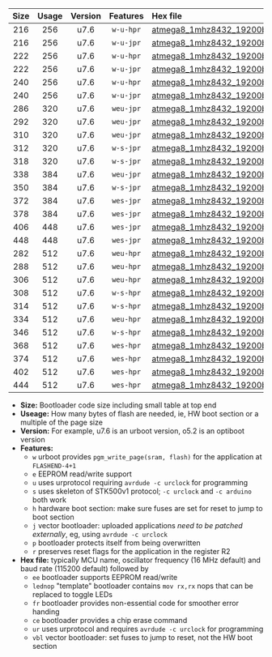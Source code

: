 |Size|Usage|Version|Features|Hex file|
|:-:|:-:|:-:|:-:|:--|
|216|256|u7.6|`w-u-hpr`|[atmega8_1mhz8432_19200bps_ur.hex](https://raw.githubusercontent.com/stefanrueger/urboot/main//atmega8_1mhz8432_19200bps_ur.hex)|
|216|256|u7.6|`w-u-jpr`|[atmega8_1mhz8432_19200bps_ur_vbl.hex](https://raw.githubusercontent.com/stefanrueger/urboot/main//atmega8_1mhz8432_19200bps_ur_vbl.hex)|
|222|256|u7.6|`w-u-hpr`|[atmega8_1mhz8432_19200bps_lednop_ur.hex](https://raw.githubusercontent.com/stefanrueger/urboot/main//atmega8_1mhz8432_19200bps_lednop_ur.hex)|
|222|256|u7.6|`w-u-jpr`|[atmega8_1mhz8432_19200bps_lednop_ur_vbl.hex](https://raw.githubusercontent.com/stefanrueger/urboot/main//atmega8_1mhz8432_19200bps_lednop_ur_vbl.hex)|
|240|256|u7.6|`w-u-hpr`|[atmega8_1mhz8432_19200bps_lednop_fr_ur.hex](https://raw.githubusercontent.com/stefanrueger/urboot/main//atmega8_1mhz8432_19200bps_lednop_fr_ur.hex)|
|240|256|u7.6|`w-u-jpr`|[atmega8_1mhz8432_19200bps_lednop_fr_ur_vbl.hex](https://raw.githubusercontent.com/stefanrueger/urboot/main//atmega8_1mhz8432_19200bps_lednop_fr_ur_vbl.hex)|
|286|320|u7.6|`weu-jpr`|[atmega8_1mhz8432_19200bps_ee_ur_vbl.hex](https://raw.githubusercontent.com/stefanrueger/urboot/main//atmega8_1mhz8432_19200bps_ee_ur_vbl.hex)|
|292|320|u7.6|`weu-jpr`|[atmega8_1mhz8432_19200bps_ee_lednop_ur_vbl.hex](https://raw.githubusercontent.com/stefanrueger/urboot/main//atmega8_1mhz8432_19200bps_ee_lednop_ur_vbl.hex)|
|310|320|u7.6|`weu-jpr`|[atmega8_1mhz8432_19200bps_ee_lednop_fr_ur_vbl.hex](https://raw.githubusercontent.com/stefanrueger/urboot/main//atmega8_1mhz8432_19200bps_ee_lednop_fr_ur_vbl.hex)|
|312|320|u7.6|`w-s-jpr`|[atmega8_1mhz8432_19200bps_vbl.hex](https://raw.githubusercontent.com/stefanrueger/urboot/main//atmega8_1mhz8432_19200bps_vbl.hex)|
|318|320|u7.6|`w-s-jpr`|[atmega8_1mhz8432_19200bps_lednop_vbl.hex](https://raw.githubusercontent.com/stefanrueger/urboot/main//atmega8_1mhz8432_19200bps_lednop_vbl.hex)|
|338|384|u7.6|`weu-jpr`|[atmega8_1mhz8432_19200bps_ee_lednop_fr_ce_ur_vbl.hex](https://raw.githubusercontent.com/stefanrueger/urboot/main//atmega8_1mhz8432_19200bps_ee_lednop_fr_ce_ur_vbl.hex)|
|350|384|u7.6|`w-s-jpr`|[atmega8_1mhz8432_19200bps_lednop_fr_vbl.hex](https://raw.githubusercontent.com/stefanrueger/urboot/main//atmega8_1mhz8432_19200bps_lednop_fr_vbl.hex)|
|372|384|u7.6|`wes-jpr`|[atmega8_1mhz8432_19200bps_ee_vbl.hex](https://raw.githubusercontent.com/stefanrueger/urboot/main//atmega8_1mhz8432_19200bps_ee_vbl.hex)|
|378|384|u7.6|`wes-jpr`|[atmega8_1mhz8432_19200bps_ee_lednop_vbl.hex](https://raw.githubusercontent.com/stefanrueger/urboot/main//atmega8_1mhz8432_19200bps_ee_lednop_vbl.hex)|
|406|448|u7.6|`wes-jpr`|[atmega8_1mhz8432_19200bps_ee_lednop_fr_vbl.hex](https://raw.githubusercontent.com/stefanrueger/urboot/main//atmega8_1mhz8432_19200bps_ee_lednop_fr_vbl.hex)|
|448|448|u7.6|`wes-jpr`|[atmega8_1mhz8432_19200bps_ee_lednop_fr_ce_vbl.hex](https://raw.githubusercontent.com/stefanrueger/urboot/main//atmega8_1mhz8432_19200bps_ee_lednop_fr_ce_vbl.hex)|
|282|512|u7.6|`weu-hpr`|[atmega8_1mhz8432_19200bps_ee_ur.hex](https://raw.githubusercontent.com/stefanrueger/urboot/main//atmega8_1mhz8432_19200bps_ee_ur.hex)|
|288|512|u7.6|`weu-hpr`|[atmega8_1mhz8432_19200bps_ee_lednop_ur.hex](https://raw.githubusercontent.com/stefanrueger/urboot/main//atmega8_1mhz8432_19200bps_ee_lednop_ur.hex)|
|306|512|u7.6|`weu-hpr`|[atmega8_1mhz8432_19200bps_ee_lednop_fr_ur.hex](https://raw.githubusercontent.com/stefanrueger/urboot/main//atmega8_1mhz8432_19200bps_ee_lednop_fr_ur.hex)|
|308|512|u7.6|`w-s-hpr`|[atmega8_1mhz8432_19200bps.hex](https://raw.githubusercontent.com/stefanrueger/urboot/main//atmega8_1mhz8432_19200bps.hex)|
|314|512|u7.6|`w-s-hpr`|[atmega8_1mhz8432_19200bps_lednop.hex](https://raw.githubusercontent.com/stefanrueger/urboot/main//atmega8_1mhz8432_19200bps_lednop.hex)|
|334|512|u7.6|`weu-hpr`|[atmega8_1mhz8432_19200bps_ee_lednop_fr_ce_ur.hex](https://raw.githubusercontent.com/stefanrueger/urboot/main//atmega8_1mhz8432_19200bps_ee_lednop_fr_ce_ur.hex)|
|346|512|u7.6|`w-s-hpr`|[atmega8_1mhz8432_19200bps_lednop_fr.hex](https://raw.githubusercontent.com/stefanrueger/urboot/main//atmega8_1mhz8432_19200bps_lednop_fr.hex)|
|368|512|u7.6|`wes-hpr`|[atmega8_1mhz8432_19200bps_ee.hex](https://raw.githubusercontent.com/stefanrueger/urboot/main//atmega8_1mhz8432_19200bps_ee.hex)|
|374|512|u7.6|`wes-hpr`|[atmega8_1mhz8432_19200bps_ee_lednop.hex](https://raw.githubusercontent.com/stefanrueger/urboot/main//atmega8_1mhz8432_19200bps_ee_lednop.hex)|
|402|512|u7.6|`wes-hpr`|[atmega8_1mhz8432_19200bps_ee_lednop_fr.hex](https://raw.githubusercontent.com/stefanrueger/urboot/main//atmega8_1mhz8432_19200bps_ee_lednop_fr.hex)|
|444|512|u7.6|`wes-hpr`|[atmega8_1mhz8432_19200bps_ee_lednop_fr_ce.hex](https://raw.githubusercontent.com/stefanrueger/urboot/main//atmega8_1mhz8432_19200bps_ee_lednop_fr_ce.hex)|

- **Size:** Bootloader code size including small table at top end
- **Useage:** How many bytes of flash are needed, ie, HW boot section or a multiple of the page size
- **Version:** For example, u7.6 is an urboot version, o5.2 is an optiboot version
- **Features:**
  + `w` urboot provides `pgm_write_page(sram, flash)` for the application at `FLASHEND-4+1`
  + `e` EEPROM read/write support
  + `u` uses urprotocol requiring `avrdude -c urclock` for programming
  + `s` uses skeleton of STK500v1 protocol; `-c urclock` and `-c arduino` both work
  + `h` hardware boot section: make sure fuses are set for reset to jump to boot section
  + `j` vector bootloader: uploaded applications *need to be patched externally*, eg, using `avrdude -c urclock`
  + `p` bootloader protects itself from being overwritten
  + `r` preserves reset flags for the application in the register R2
- **Hex file:** typically MCU name, oscillator frequency (16 MHz default) and baud rate (115200 default) followed by
  + `ee` bootloader supports EEPROM read/write
  + `lednop` "template" bootloader contains `mov rx,rx` nops that can be replaced to toggle LEDs
  + `fr` bootloader provides non-essential code for smoother error handing
  + `ce` bootloader provides a chip erase command
  + `ur` uses urprotocol and requires `avrdude -c urclock` for programming
  + `vbl` vector bootloader: set fuses to jump to reset, not the HW boot section
